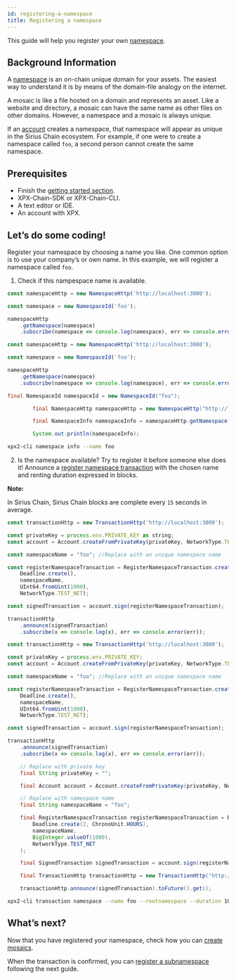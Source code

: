 ```yaml
---
id: registering-a-namespace
title: Registering a namespace
---
```

This guide will help you register your own [namespace](../../built-in-features/namespace.md).

## Background Information 

A [namespace](../../built-in-features/namespace.md) is an on-chain unique domain for your assets. The easiest way to understand it is by means of the domain-file analogy on the internet.

A mosaic is like a file hosted on a domain and represents an asset. Like a website and directory, a mosaic can have the same name as other files on other domains. However, a namespace and a mosaic is always unique.

If an [account](../../built-in-features/account.md) creates a namespace, that namespace will appear as unique in the Sirius Chain ecosystem. For example, if one were to create a namespace called `foo`, a second person cannot create the same namespace.

## Prerequisites

- Finish the [getting started section](../../getting-started/setting-up-workstation.md).
- XPX-Chain-SDK or XPX-Chain-CLI.
- A text editor or IDE.
- An account with XPX.

## Let’s do some coding!

Register your namespace by choosing a name you like. One common option is to use your company’s or own name. In this example, we will register a namespace called `foo`.

1. Check if this nampespace name is available.

<!--DOCUSAURUS_CODE_TABS-->
<!--TypeScript-->
```js
const namespaceHttp = new NamespaceHttp('http://localhost:3000');

const namespace = new NamespaceId('foo');

namespaceHttp
    .getNamespace(namespace)
    .subscribe(namespace => console.log(namespace), err => console.error(err));
```

<!--JavaScript-->
```js
const namespaceHttp = new NamespaceHttp('http://localhost:3000');

const namespace = new NamespaceId('foo');

namespaceHttp
    .getNamespace(namespace)
    .subscribe(namespace => console.log(namespace), err => console.error(err));
```

<!--Java-->
```java
final NamespaceId namespaceId = new NamespaceId("foo");

        final NamespaceHttp namespaceHttp = new NamespaceHttp("http://localhost:3000");

        final NamespaceInfo namespaceInfo = namespaceHttp.getNamespace(namespaceId).toFuture().get();

        System.out.println(namespaceInfo);
```

<!--Bash-->
```bash
xpx2-cli namespace info --name foo
```

<!--END_DOCUSAURUS_CODE_TABS-->

2. Is the namespace available? Try to register it before someone else does it! Announce a [register namespace transaction](../../built-in-features/namespace.md#registernamespacetransaction) with the chosen name and renting duration expressed in blocks.

<div class=info>

**Note:**

In Sirius Chain, Sirius Chain blocks are complete every `15` seconds in average.

</div>

<!--DOCUSAURUS_CODE_TABS-->
<!--TypeScript-->
```js
const transactionHttp = new TransactionHttp('http://localhost:3000');

const privateKey = process.env.PRIVATE_KEY as string;
const account = Account.createFromPrivateKey(privateKey, NetworkType.TEST_NET);

const namespaceName = "foo"; //Replace with an unique namespace name

const registerNamespaceTransaction = RegisterNamespaceTransaction.createRootNamespace(
    Deadline.create(),
    namespaceName,
    UInt64.fromUint(1000),
    NetworkType.TEST_NET);

const signedTransaction = account.sign(registerNamespaceTransaction);

transactionHttp
    .announce(signedTransaction)
    .subscribe(x => console.log(x), err => console.error(err));
```

<!--JavaScript-->
```js
const transactionHttp = new TransactionHttp('http://localhost:3000');

const privateKey = process.env.PRIVATE_KEY;
const account = Account.createFromPrivateKey(privateKey, NetworkType.TEST_NET);

const namespaceName = "foo"; //Replace with an unique namespace name

const registerNamespaceTransaction = RegisterNamespaceTransaction.createRootNamespace(
    Deadline.create(),
    namespaceName,
    UInt64.fromUint(1000),
    NetworkType.TEST_NET);

const signedTransaction = account.sign(registerNamespaceTransaction);

transactionHttp
    .announce(signedTransaction)
    .subscribe(x => console.log(x), err => console.error(err));
```

<!--Java-->
```java
    // Replace with private key
    final String privateKey = "";

    final Account account = Account.createFromPrivateKey(privateKey, NetworkType.TEST_NET);

    // Replace with namespace name
    final String namespaceName = "foo";

    final RegisterNamespaceTransaction registerNamespaceTransaction = RegisterNamespaceTransaction.createRootNamespace(
        Deadline.create(2, ChronoUnit.HOURS),
        namespaceName,
        BigInteger.valueOf(1000),
        NetworkType.TEST_NET
    );

    final SignedTransaction signedTransaction = account.sign(registerNamespaceTransaction);

    final TransactionHttp transactionHttp = new TransactionHttp("http://localhost:3000");

    transactionHttp.announce(signedTransaction).toFuture().get();
```

<!--Bash-->
```bash
xpx2-cli transaction namespace --name foo --rootnamespace --duration 1000
```

<!--END_DOCUSAURUS_CODE_TABS-->

## What’s next?

Now that you have registered your namespace, check how you can [create mosaics](../mosaic/creating-a-mosaic.md).

When the transaction is confirmed, you can [register a subnamespace](../namespace/registering-a-subnamespace.md) following the next guide.


